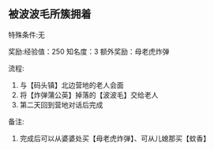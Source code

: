 ## 被波波毛所簇拥着
特殊条件:无

奖励:经验值：250 知名度：3 额外奖励：母老虎炸弹

流程:

1. 与【码头镇】北边营地的老人会面
2. 将【炸弹蒲公英】掉落的【波波毛】交给老人
3. 第二天回到营地对话后完成


备注:

1. 完成后可以从婆婆处买【母老虎炸弹】、可从儿媳那买【蚊香】

